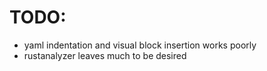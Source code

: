 # TODO:
- yaml indentation and visual block insertion works poorly
- rustanalyzer leaves much to be desired
